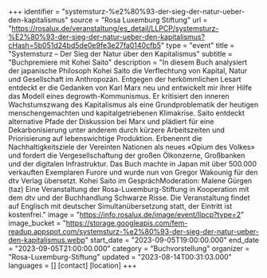 +++
identifier = "systemsturz-%e2%80%93-der-sieg-der-natur-ueber-den-kapitalismus"
source = "Rosa Luxemburg Stiftung"
url = "https://rosalux.de/veranstaltung/es_detail/LLPCP/systemsturz-%E2%80%93-der-sieg-der-natur-ueber-den-kapitalismus?cHash=5b051d24bd5de0e9fe3e27fa0140cfb5"
type = "event"
title = "Systemsturz – Der Sieg der Natur über den Kapitalismus"
subtitle = "Buchpremiere mit Kohei Saito"
description = "In diesem Buch analysiert der japanische Philosoph Kohei Saito die Verflechtung von Kapital, Natur und Gesellschaft im Anthropozän. Entgegen der herkömmlichen Lesart entdeckt er die Gedanken von Karl Marx neu und entwickelt mir ihrer Hilfe das Modell eines degrowth-Kommunismus. Er kritisiert den inneren Wachstumszwang des Kapitalismus als eine Grundproblematik der heutigen menschengemachten und kapitalgetriebenen Klimakrise. 
Saito entdeckt alternative Pfade der Diskussion bei Marx und plädiert für eine Dekarbonisierung unter anderem durch kürzere Arbeitszeiten und Priorisierung auf lebenswichtige Produktion. Erbenennt die Nachhaltigkeitsziele der Vereinten Nationen als neues «Opium des Volkes» und fordert die Vergesellschaftung der großen Ölkonzerne, Großbanken und der digitalen Infrastruktur. 
Das Buch machte in Japan mit über 500.000 verkauften Exemplaren Furore und wurde nun von Gregor Wakounig für den dtv Verlag übersetzt. 
Kohei Saito im GesprächModeration: Malene Gürgen (taz)
Eine Veranstaltung der Rosa-Luxemburg-Stiftung in Kooperation mit dem dtv und der Buchhandlung Schwarze Risse. 
Die Veranstaltung findet auf Englisch mit deutscher Simultanübersetzung statt, der Eintritt ist kostenfrei."
image = "https://info.rosalux.de/image/event/llpcp?type=2"
image_bucket = "https://storage.googleapis.com/fem-readup.appspot.com/systemsturz-%e2%80%93-der-sieg-der-natur-ueber-den-kapitalismus.webp"
start_date = "2023-09-05T19:00:00.000"
end_date = "2023-09-05T21:00:00.000"
category = "Buchvorstellung"
organizer = "Rosa-Luxemburg-Stiftung"
updated = "2023-08-14T00:31:03.000"
languages = []
[contact]
[location]
+++